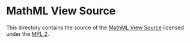 # MathML View Source

This directory contains the source of the
[MathML View Source](https://addons.mozilla.org/en-US/firefox/addon/mathml-view-source/)
licensed under the [MPL 2](https://www.mozilla.org/en-US/MPL/2.0/).
